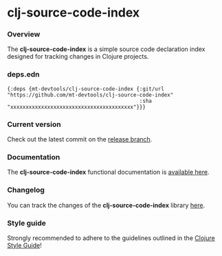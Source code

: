 
# clj-source-code-index

### Overview

The <strong>clj-source-code-index</strong> is a simple source code declaration index designed for tracking changes in Clojure projects.

### deps.edn

```
{:deps {mt-devtools/clj-source-code-index {:git/url "https://github.com/mt-devtools/clj-source-code-index"
                                           :sha     "xxxxxxxxxxxxxxxxxxxxxxxxxxxxxxxxxxxxxxxx"}}}
```

### Current version

Check out the latest commit on the [release branch](https://github.com/mt-devtools/clj-source-code-index/tree/release).

### Documentation

The <strong>clj-source-code-index</strong> functional documentation is [available here](https://mt-devtools.github.io/clj-source-code-index).

### Changelog

You can track the changes of the <strong>clj-source-code-index</strong> library [here](CHANGES.md).

### Style guide

Strongly recommended to adhere to the guidelines outlined in the [Clojure Style Guide](https://github.com/bbatsov/clojure-style-guide)!
